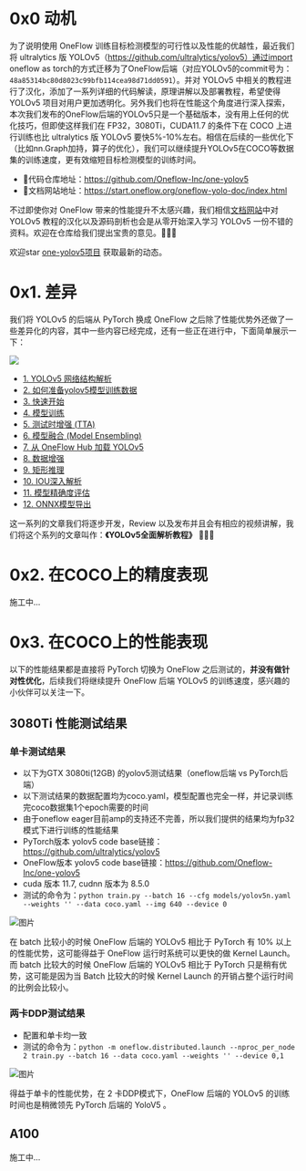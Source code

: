 # 0x0 动机

为了说明使用 OneFlow 训练目标检测模型的可行性以及性能的优越性，最近我们将 ultralytics 版 YOLOv5（https://github.com/ultralytics/yolov5）通过import oneflow as torch的方式迁移为了OneFlow后端（对应YOLOv5的commit号为：`48a85314bc80d8023c99bfb114cea98d71dd0591`）。并对 YOLOv5 中相关的教程进行了汉化，添加了一系列详细的代码解读，原理讲解以及部署教程，希望使得 YOLOv5 项目对用户更加透明化。另外我们也将在性能这个角度进行深入探索，本次我们发布的OneFlow后端的YOLOv5只是一个基础版本，没有用上任何的优化技巧，但即使这样我们在 FP32，3080Ti，CUDA11.7 的条件下在 COCO 上进行训练也比 ultralytics 版 YOLOv5 要快5%-10%左右。相信在后续的一些优化下（比如nn.Graph加持，算子的优化），我们可以继续提升YOLOv5在COCO等数据集的训练速度，更有效缩短目标检测模型的训练时间。

- 🎉代码仓库地址：https://github.com/Oneflow-Inc/one-yolov5
- 🎉文档网站地址：https://start.oneflow.org/oneflow-yolo-doc/index.html

不过即使你对 OneFlow 带来的性能提升不太感兴趣，我们相信[文档网站](https://start.oneflow.org/oneflow-yolo-doc/index.html)中对 YOLOv5 教程的汉化以及源码剖析也会是从零开始深入学习 YOLOv5 一份不错的资料。欢迎在仓库给我们提出宝贵的意见。🌟🌟🌟

欢迎star [one-yolov5项目](https://github.com/Oneflow-Inc/one-yolov5) 获取最新的动态。


# 0x1. 差异

我们将 YOLOv5 的后端从 PyTorch 换成 OneFlow 之后除了性能优势外还做了一些差异化的内容，其中一些内容已经完成，还有一些正在进行中，下面简单展示一下：

![](https://user-images.githubusercontent.com/35585791/196579121-76c6246e-5793-491e-bf96-86dd5ce06290.png)


- [1. YOLOv5 网络结构解析](https://start.oneflow.org/oneflow-yolo-doc/tutorials/01_chapter/yolov5_network_structure_analysis.html)
- [2. 如何准备yolov5模型训练数据](https://start.oneflow.org/oneflow-yolo-doc/tutorials/02_chapter/how_to_prepare_yolov5_training_data.html)
- [3. 快速开始](https://start.oneflow.org/oneflow-yolo-doc/tutorials/03_chapter/quick_start.html)
- [4. 模型训练](https://start.oneflow.org/oneflow-yolo-doc/tutorials/03_chapter/model_train.html)
- [5. 测试时增强 (TTA)](https://start.oneflow.org/oneflow-yolo-doc/tutorials/03_chapter/TTA.html)
- [6. 模型融合 (Model Ensembling)](https://start.oneflow.org/oneflow-yolo-doc/tutorials/03_chapter/model_ensembling.html)
- [7. 从 OneFlow Hub 加载 YOLOv5](https://start.oneflow.org/oneflow-yolo-doc/tutorials/03_chapter/loading_model_from_oneflowhub.html)
- [8. 数据增强](https://start.oneflow.org/oneflow-yolo-doc/tutorials/04_chapter/mosaic.html)
- [9. 矩形推理](https://start.oneflow.org/oneflow-yolo-doc/tutorials/05_chapter/rectangular_reasoning.html)
- [10. IOU深入解析](https://start.oneflow.org/oneflow-yolo-doc/tutorials/05_chapter/iou_in-depth_analysis.html)
- [11. 模型精确度评估](https://start.oneflow.org/oneflow-yolo-doc/tutorials/05_chapter/map_analysis.html)
- [12. ONNX模型导出](https://start.oneflow.org/oneflow-yolo-doc/tutorials/06_chapter/export_onnx_tflite_tensorrt.html)

这一系列的文章我们将逐步开发，Review 以及发布并且会有相应的视频讲解，我们将这个系列的文章叫作：**《YOLOv5全面解析教程》** 🎉🎉🎉

# 0x2. 在COCO上的精度表现

施工中...

# 0x3. 在COCO上的性能表现

以下的性能结果都是直接将 PyTorch 切换为 OneFlow 之后测试的，**并没有做针对性优化**，后续我们将继续提升 OneFlow 后端 YOLOv5 的训练速度，感兴趣的小伙伴可以关注一下。
## 3080Ti 性能测试结果

### 单卡测试结果
- 以下为GTX 3080ti(12GB) 的yolov5测试结果（oneflow后端 vs PyTorch后端）
- 以下测试结果的数据配置均为coco.yaml，模型配置也完全一样，并记录训练完coco数据集1个epoch需要的时间
- 由于oneflow eager目前amp的支持还不完善，所以我们提供的结果均为fp32模式下进行训练的性能结果
- PyTorch版本 yolov5 code base链接：https://github.com/ultralytics/yolov5
- OneFlow版本 yolov5 code base链接：https://github.com/Oneflow-Inc/one-yolov5
- cuda 版本 11.7, cudnn 版本为 8.5.0
- 测试的命令为：`python train.py --batch 16 --cfg models/yolov5n.yaml --weights '' --data coco.yaml --img 640 --device 0`


![图片](https://user-images.githubusercontent.com/35585791/196843664-ceaabc3c-aae9-40dc-9972-60254f8b2549.png)

在 batch 比较小的时候 OneFlow 后端的 YOLOv5 相比于 PyTorch 有 10% 以上的性能优势，这可能得益于 OneFlow 运行时系统可以更快的做 Kernel Launch。而 batch 比较大的时候 OneFlow 后端的 YOLOv5 相比于 PyTorch 只是稍有优势，这可能是因为当 Batch 比较大的时候 Kernel Launch 的开销占整个运行时间的比例会比较小。

### 两卡DDP测试结果

- 配置和单卡均一致
- 测试的命令为：`python -m oneflow.distributed.launch --nproc_per_node 2 train.py --batch 16 --data coco.yaml --weights '' --device 0,1`

![图片](https://user-images.githubusercontent.com/35585791/196844299-3f6c169d-4606-4e94-9edb-95c1c8935234.png)

得益于单卡的性能优势，在 2 卡DDP模式下，OneFlow 后端的 YOLOv5 的训练时间也是稍微领先 PyTorch 后端的 YoloV5 。



## A100

施工中...

